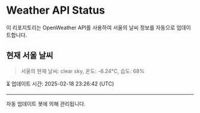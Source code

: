 
# Weather API Status

이 리포지토리는 OpenWeather API를 사용하여 서울의 날씨 정보를 자동으로 업데이트합니다.

## 현재 서울 날씨
> 서울의 현재 날씨: clear sky, 온도: -6.24°C, 습도: 68%

⏳ 업데이트 시간: 2025-02-18 23:26:42 (UTC)

---
자동 업데이트 봇에 의해 관리됩니다.
